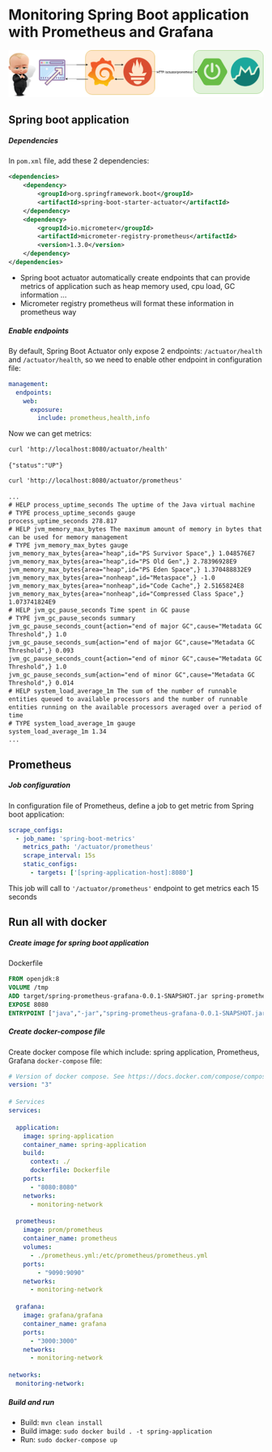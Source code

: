 # Monitoring Spring Boot application with Prometheus and Grafana
![spring-prometheus-grafana](images/spring-prometheus-grafana.png)

## Spring boot application

##### Dependencies
In `pom.xml` file, add these 2 dependencies:
```xml
<dependencies>
    <dependency>
        <groupId>org.springframework.boot</groupId>
        <artifactId>spring-boot-starter-actuator</artifactId>
    </dependency>
    <dependency>
        <groupId>io.micrometer</groupId>
        <artifactId>micrometer-registry-prometheus</artifactId>
        <version>1.3.0</version>
    </dependency>
</dependencies>
```
- Spring boot actuator automatically create endpoints that can provide metrics of application such as heap memory used, cpu load, GC information ...
- Micrometer registry prometheus will format these information in prometheus way

##### Enable endpoints
By default, Spring Boot Actuator only expose 2 endpoints: `/actuator/health`  and `/actuator/health`, so we need to enable other endpoint in configuration file:
```yaml
management:
  endpoints:
    web:
      exposure:
        include: prometheus,health,info
```

Now we can get metrics:
```shell
curl 'http://localhost:8080/actuator/health'

{"status":"UP"}
```

```shell
curl 'http://localhost:8080/actuator/prometheus'

...
# HELP process_uptime_seconds The uptime of the Java virtual machine
# TYPE process_uptime_seconds gauge
process_uptime_seconds 278.817
# HELP jvm_memory_max_bytes The maximum amount of memory in bytes that can be used for memory management
# TYPE jvm_memory_max_bytes gauge
jvm_memory_max_bytes{area="heap",id="PS Survivor Space",} 1.048576E7
jvm_memory_max_bytes{area="heap",id="PS Old Gen",} 2.78396928E9
jvm_memory_max_bytes{area="heap",id="PS Eden Space",} 1.370488832E9
jvm_memory_max_bytes{area="nonheap",id="Metaspace",} -1.0
jvm_memory_max_bytes{area="nonheap",id="Code Cache",} 2.5165824E8
jvm_memory_max_bytes{area="nonheap",id="Compressed Class Space",} 1.073741824E9
# HELP jvm_gc_pause_seconds Time spent in GC pause
# TYPE jvm_gc_pause_seconds summary
jvm_gc_pause_seconds_count{action="end of major GC",cause="Metadata GC Threshold",} 1.0
jvm_gc_pause_seconds_sum{action="end of major GC",cause="Metadata GC Threshold",} 0.093
jvm_gc_pause_seconds_count{action="end of minor GC",cause="Metadata GC Threshold",} 1.0
jvm_gc_pause_seconds_sum{action="end of minor GC",cause="Metadata GC Threshold",} 0.014
# HELP system_load_average_1m The sum of the number of runnable entities queued to available processors and the number of runnable entities running on the available processors averaged over a period of time
# TYPE system_load_average_1m gauge
system_load_average_1m 1.34
...

```

## Prometheus
##### Job configuration
In configuration file of Prometheus, define a job to get metric from Spring boot application:
```yaml
scrape_configs:
  - job_name: 'spring-boot-metrics'
    metrics_path: '/actuator/prometheus'
    scrape_interval: 15s
    static_configs:
      - targets: ['[spring-application-host]:8080']
```
This job will call to `'/actuator/prometheus'` endpoint to get metrics each 15 seconds

## Run all with docker
##### Create image for spring boot application
Dockerfile
```dockerfile
FROM openjdk:8
VOLUME /tmp
ADD target/spring-prometheus-grafana-0.0.1-SNAPSHOT.jar spring-prometheus-grafana-0.0.1-SNAPSHOT.jar
EXPOSE 8080
ENTRYPOINT ["java","-jar","spring-prometheus-grafana-0.0.1-SNAPSHOT.jar"]
```
##### Create docker-compose file
Create docker compose file which include: spring application, Prometheus, Grafana
`docker-compose` file:
```yaml
# Version of docker compose. See https://docs.docker.com/compose/compose-file/compose-versioning/#versioning
version: "3"

# Services
services:

  application:
    image: spring-application
    container_name: spring-application
    build:
      context: ./
      dockerfile: Dockerfile
    ports:
      - "8080:8080"
    networks:
      - monitoring-network

  prometheus:
    image: prom/prometheus
    container_name: prometheus
    volumes:
      - ./prometheus.yml:/etc/prometheus/prometheus.yml
    ports:
        - "9090:9090"
    networks:
      - monitoring-network

  grafana:
    image: grafana/grafana
    container_name: grafana
    ports:
      - "3000:3000"
    networks:
      - monitoring-network

networks:
  monitoring-network:
```
##### Build and run
- Build: `mvn clean install`
- Build image: `sudo docker build . -t spring-application`
- Run: `sudo docker-compose up`

